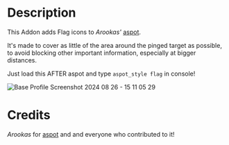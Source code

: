 # Description
This Addon adds Flag icons to *Arookas'* [aspot](https://github.com/arookas/aspot). 

It's made to cover as little of the area around the pinged target as possible, to avoid blocking other important information, especially at bigger distances.

Just load this AFTER aspot and type `aspot_style flag` in console!


![Base Profile Screenshot 2024 08 26 - 15 11 05 29](https://github.com/user-attachments/assets/4f1e4275-b741-4e29-a08d-bd33aea5f912)




# Credits
*Arookas* for [aspot](https://github.com/arookas/aspot) and and everyone who contributed to it!
